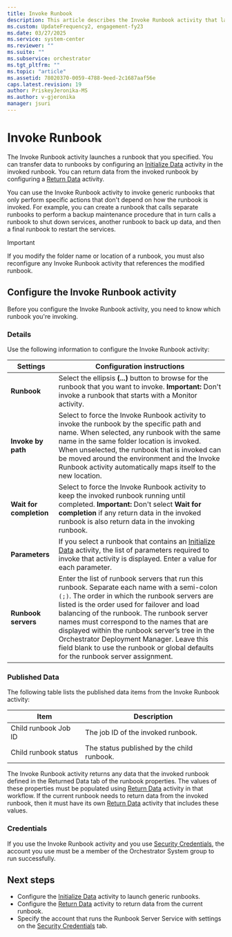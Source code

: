 ```yaml
---
title: Invoke Runbook
description: This article describes the Invoke Runbook activity that launches a runbook that you specified.
ms.custom: UpdateFrequency2, engagement-fy23
ms.date: 03/27/2025
ms.service: system-center
ms.reviewer: ""
ms.suite: ""
ms.subservice: orchestrator
ms.tgt_pltfrm: ""
ms.topic: "article"
ms.assetid: 78020370-0059-4788-9eed-2c1687aaf56e
caps.latest.revision: 19
author: PriskeyJeronika-MS
ms.author: v-gjeronika
manager: jsuri
---
```

# Invoke Runbook

The Invoke Runbook activity launches a runbook that you specified. You can transfer data to runbooks by configuring an [Initialize Data](initialize-data.md) activity in the invoked runbook. You can return data from the invoked runbook by configuring a [Return Data](return-data.md) activity.  

 You can use the Invoke Runbook activity to invoke generic runbooks that only perform specific actions that don't depend on how the runbook is invoked. For example, you can create a runbook that calls separate runbooks to perform a backup maintenance procedure that in turn calls a runbook to shut down services, another runbook to back up data, and then a final runbook to restart the services.  

> [!IMPORTANT]
> If you modify the folder name or location of a runbook, you must also reconfigure any Invoke Runbook activity that references the modified runbook.  

## Configure the Invoke Runbook activity

 Before you configure the Invoke Runbook activity, you need to know which runbook you're invoking.  

### Details  

Use the following information to configure the Invoke Runbook activity:

|Settings|Configuration instructions|  
|--------------|--------------------------------|  
|**Runbook**|Select the ellipsis **(...)** button to browse for the runbook that you want to invoke. **Important:**  Don't invoke a runbook that starts with a Monitor activity.|  
|**Invoke by path**|Select to force the Invoke Runbook activity to invoke the runbook by the specific path and name. When selected, any runbook with the same name in the same folder location is invoked. When unselected, the runbook that is invoked can be moved around the environment and the Invoke Runbook activity automatically maps itself to the new location.|  
|**Wait for completion**|Select to force the Invoke Runbook activity to keep the invoked runbook running until completed. **Important:** Don't select **Wait for completion** if any return data in the invoked runbook is also return data in the invoking runbook.|  
|**Parameters**|If you select a runbook that contains an [Initialize Data](initialize-data.md) activity, the list of parameters required to invoke that activity is displayed. Enter a value for each parameter.|  
|**Runbook servers**|Enter the list of runbook servers that run this runbook. Separate each name with a semi-colon `(;)`. The order in which the runbook servers are listed is the order used for failover and load balancing of the runbook. The runbook server names must correspond to the names that are displayed within the runbook server’s tree in the Orchestrator Deployment Manager. Leave this field blank to use the runbook or global defaults for the runbook server assignment.|  

### Published Data

 The following table lists the published data items from the Invoke Runbook activity:  

|Item|Description|  
|----------|-----------------|  
|Child runbook Job ID|The job ID of the invoked runbook.|  
|Child runbook status|The status published by the child runbook.|  

 The Invoke Runbook activity returns any data that the invoked runbook defined in the Returned Data tab of the runbook properties. The values of these properties must be populated using [Return Data](return-data.md) activity in that workflow. If the current runbook needs to return data from the invoked runbook, then it must have its own [Return Data](return-data.md) activity that includes these values.  

### Credentials

 If you use the Invoke Runbook activity and you use [Security Credentials](../common-activity-properties.md#security-credentials), the account you use must be a member of the Orchestrator System group to run successfully.  

## Next steps

- Configure the [Initialize Data](initialize-data.md) activity to launch generic runbooks.
- Configure the [Return Data](return-data.md) activity to return data from the current runbook.
- Specify the account that runs the Runbook Server Service with settings on the [Security Credentials](../common-activity-properties.md#security-credentials) tab.
